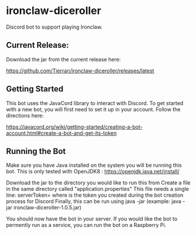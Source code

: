 # ironclaw-diceroller
Discord bot to support playing Ironclaw.

## Current Release:

Download the jar from the current release here:

https://github.com/Tierran/ironclaw-diceroller/releases/latest

## Getting Started

This bot uses the JavaCord library to interact with Discord.  To get started with a new bot, you will first need to set it up in your account.  Follow the directions here:

https://javacord.org/wiki/getting-started/creating-a-bot-account.html#create-a-bot-and-get-its-token

## Running the Bot

Make sure you have Java installed on the system you will be running this bot. This is only tested with OpenJDK8 : https://openjdk.java.net/install/

Download the jar to the directory you would like to run this from
Create a file in the same directory called "application.properties"
This file needs a single line:
serverToken=<token> where <token> is the token you created during the bot creation process for Discord
Finally, this can be run using java -jar <filename> (example: java -jar ironclaw-diceroller-1.0.5.jar)
  
You should now have the bot in your server. If you would like the bot to permently run as a service, you can run the bot on a Raspberry Pi. 
